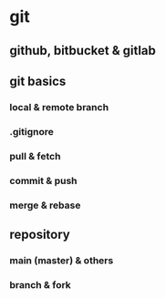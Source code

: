 # git

## github, bitbucket &amp; gitlab

## git basics

### local &amp; remote branch

### .gitignore

### pull &amp; fetch

### commit &amp; push

### merge &amp; rebase

## repository

### main (master) &amp; others

### branch &amp; fork

